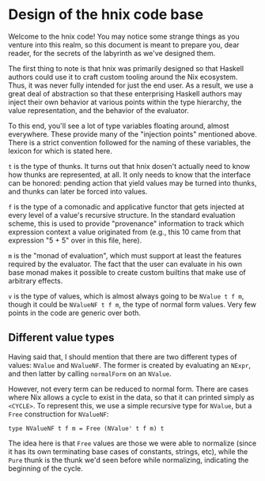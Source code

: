 # Design of the hnix code base

Welcome to the hnix code! You may notice some strange things as you venture
into this realm, so this document is meant to prepare you, dear reader, for
the secrets of the labyrinth as we've designed them.

The first thing to note is that hnix was primarily designed so that Haskell
authors could use it to craft custom tooling around the Nix ecosystem. Thus,
it was never fully intended for just the end user. As a result, we use a great
deal of abstraction so that these enterprising Haskell authors may inject
their own behavior at various points within the type hierarchy, the value
representation, and the behavior of the evaluator.

To this end, you'll see a lot of type variables floating around, almost
everywhere. These provide many of the "injection points" mentioned above.
There is a strict convention followed for the naming of these variables, the
lexicon for which is stated here.

`t` is the type of thunks. It turns out that hnix dosen't actually need to
know how thunks are represented, at all. It only needs to know that the
interface can be honored: pending action that yield values may be turned into
thunks, and thunks can later be forced into values.

`f` is the type of a comonadic and applicative functor that gets injected at
every level of a value's recursive structure. In the standard evaluation
scheme, this is used to provide "provenance" information to track which
expression context a value originated from (e.g., this 10 came from that
expression "5 + 5" over in this file, here).

`m` is the "monad of evaluation", which must support at least the features
required by the evaluator. The fact that the user can evaluate in his own base
monad makes it possible to create custom builtins that make use of arbitrary
effects.

`v` is the type of values, which is almost always going to be `NValue t f m`,
though it could be `NValueNF t f m`, the type of normal form values. Very few
points in the code are generic over both.

## Different value types

Having said that, I should mention that there are two different types of
values: `NValue` and `NValueNF`. The former is created by evaluating an
`NExpr`, and then latter by calling `normalForm` on an `NValue`.

However, not every term can be reduced to normal form. There are cases where
Nix allows a cycle to exist in the data, so that it can printed simply as
`<CYCLE>`. To represent this, we use a simple recursive type for `NValue`, but
a `Free` construction for `NValueNF`:

    type NValueNF t f m = Free (NValue' t f m) t

The idea here is that `Free` values are those we were able to normalize (since
it has its own terminating base cases of constants, strings, etc), while the
`Pure` thunk is the thunk we'd seen before while normalizing, indicating the
beginning of the cycle.
